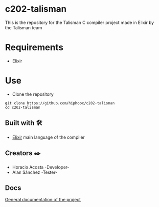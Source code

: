 # c202-talisman
 This is the repository for the Talisman C compiler project made in Elixir by the Talisman team
 
# Requirements
 * Elixir

# Use
 * Clone the repository
 ```
git clone https://github.com/hiphoox/c202-talisman
cd c202-talisman
```

## Built with 🛠️
* [Elixir](https://elixir-lang.org/) main language of the compiler

## Creators ✒️
* Horacio Acosta -Developer-
* Alan Sánchez -Tester-

## Docs
[General documentation of the project](./docs/Documentation.pdf)
